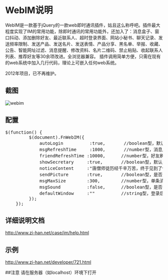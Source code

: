# WebIM说明
WebIM是一款基于jQuery的一款web即时通讯插件，姑且这么称呼吧。插件最大程度实现了IM的常用功能，除即时通讯的常用功能外，还加入了：消息盒子、窗口抖动、添加删除好友、最近联系人、超时登录界面、网站小秘书、聊天记录、发送频率限制、发送产品、发送名片、发送表情、产品分享、黑名单、举报、收藏、公告、智能网址过滤、消息提醒、修改资料、名片二维码、禁止粘贴、收起联系人列表、推荐好友等30余项改进。全浏览器兼容。
插件调用简单方便，只需在现有的web系统中加入几行代码，理论上可嵌入任何web系统。

2012年项目，已不再维护。

## 截图

![webim](https://github.com/Beau-zihan/WebIM/blob/master/webim-preview.png)

## 配置
<pre>$(function() {
         $(document).FnWebIM({
             autoLogin          :true,       //boolean型，默认是否自动登录，true：自动登录，false：手动登录，默认为true
             msgRefreshTime     :1000,       //number型，消息刷新时间，单位为ms
             friendRefreshTime :10000,      //number型，好友刷新时间，单位为ms
             showSecretary     :true,       //boolean型，默认是否显示小秘书，true：显示，false：不显示，默认为true
             noticeContent     :"唐僧师徒历经千辛万苦，终于见到了佛祖……",        //string型，公告内容 为空时不显示公告
             sendPicture       :true,       //boolean型，是否允许发送图片，true：允许，false：不允许，默认为true
             msgMaxSize        :300,        //number型，单条消息最大允许字符
             msgSound          :false,      //boolean型，是否开启声音提醒，true：开启，false:关闭，默认为true
             defaultWindow     :""          //string型，登录后打开新聊天窗口，此处接收的参数为联系人的uid，否则会出错
         });
    });</pre>

## 详细说明文档
http://www.zi-han.net/case/im/help.html

## 示例
http://www.zi-han.net/developer/721.html

##注意
请在服务器（如localhost）环境下打开
